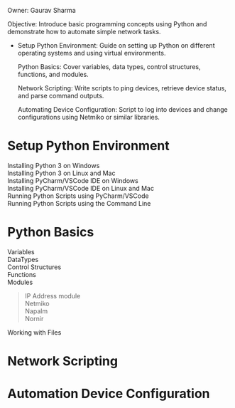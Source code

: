 Owner: Gaurav Sharma

Objective: Introduce basic programming concepts using Python and demonstrate how to automate simple network tasks. 

- Setup Python Environment: Guide on setting up Python on different operating systems and using virtual environments. 

    Python Basics: Cover variables, data types, control structures, functions, and modules. 

    Network Scripting: Write scripts to ping devices, retrieve device status, and parse command outputs. 

    Automating Device Configuration: Script to log into devices and change configurations using Netmiko or similar libraries.


# Setup Python Environment

Installing Python 3 on Windows  
Installing Python 3 on Linux and Mac  
Installing PyCharm/VSCode IDE on Windows  
Installing PyCharm/VSCode IDE on Linux and Mac  
Running Python Scripts using PyCharm/VSCode  
Running Python Scripts using the Command Line  

# Python Basics
Variables  
DataTypes  
Control Structures  
Functions  
Modules  
> IP Address module  
> Netmiko  
> Napalm  
> Nornir  
> 

Working with Files


# Network Scripting


# Automation Device Configuration
